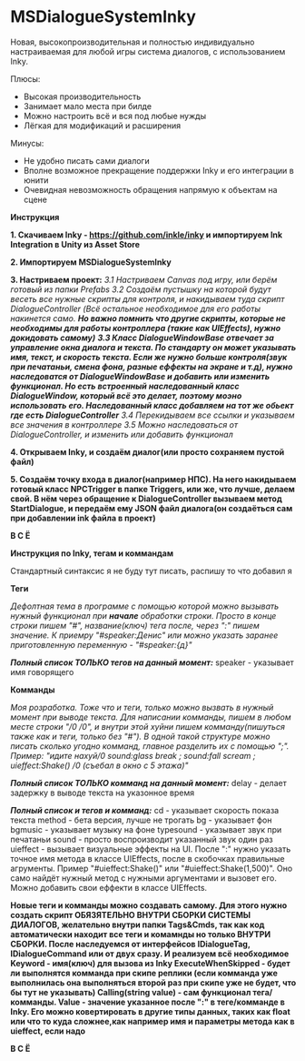 # MSDialogueSystemInky
Новая, высокопроизводительная и полностью индивидуально настраиваемая для любой игры система диалогов, с использованием Inky.

Плюсы:

+ Высокая производительность
+ Занимает мало места при билде
+ Можно настроить всё и вся под любые нужды
+ Лёгкая для модификаций и расширения

Минусы:

+ Не удобно писать сами диалоги
+ Вполне возможное прекращение поддержки Inky и его интеграции в юнити
+ Очевидная невозможность обращения напрямую к объектам на сцене

**Инструкция**

**1. Скачиваем Inky - https://github.com/inkle/inky и импортируем Ink Integration в Unity из Asset Store**

**2. Импортируем MSDialogueSystemInky**

**3. Настриваем проект:**
     *3.1  Настриваем Canvas под игру, или берём готовый из папки Prefabs*
     *3.2 Создаём пустышку на которой будут весеть все нужные скрипты для контроля, и накидываем туда скрипт DialogueController (Всё остальное необходимое для его работы накинется само. **Но важно помнить что другие скрипты, которые не необходимы для работы контроллера 
     (такие как UIEffects), нужно докидовать самому)***
     ***3.3 Класс DialogueWindowBase отвечает за управление окна диалога и текста. По стандарту он может указывать имя, текст, и скорость текста. Если же нужно больше контроля(звук при печатаньи, смена фона, разные еффекты на экране и т.д), нужно наследоватся от 
     DialogueWindowBase и добавить или изменить функционал. Но есть встроенный наследованный класс DialogueWindow, который всё это делает, поэтому моэно использовать его. Наследованный класс добавляем на тот же обьект где есть DialogueController***
     *3.4 Перекидываем все ссылки и указываем все значения в контроллере*
     *3.5 Можно наследоваться от DialogueController, и изменить или добавить функционал*
     
**4. Открываем Inky, и создаём диалог(или просто сохраняем пустой файл)**

**5. Создаём точку входа в диалог(например НПС). На него накидываем готовый класс NPCTrigger в папке Triggers, или же, что лучше, делаем свой. В нём через обращение к DialogueController вызываем метод StartDialogue, и передаём ему JSON файл диалога(он создаёться сам при добавлении ink файла в проект)**

**В С Ё**


**Инструкция по Inky, тегам и коммандам**

Стандартный синтаксис я не буду тут писать, распишу то что добавил я

**Теги**

*Дефолтная тема в программе с помощью которой можно вызывать нужный функционал при **начале** обработки строки.
Просто в конце строки пишем "#", название(ключ) тега после, через ":" пишем значение.
К приемру "#speaker:Денис" или можно указать заранее приготовленную переменную - "#speaker:{д}"*

***Полный список ТОЛЬКО тегов на данный момент:***
speaker - указывает имя говорящего


**Комманды**

*Моя розработка. Тоже что и теги, только можно вызвать в нужный момент при выводе текста. Для написании комманды, пишем в любом месте строки "/0 /0", и внутри этой хуйни пишем комманду(пишуться также как и теги, только без "#").
В одной такой структуре можно писать сколько угодно комманд, главное разделить их с помощью ";". Пример: "идите нахуй/0 sound:glass break ; sound:fall scream ; uieffect:Shake() /0 (съебал в окно с 5 этажа)"*

***Полный список ТОЛЬКО комманд на данный момент:***
delay - делает задержку в выводе текста на указонное время


***Полный список и тегов и комманд:***
cd - указывает скорость показа текста
method - бета версия, лучше не трогать
bg - указывает фон
bgmusic - указывает музыку на фоне
typesound - указывает звук при печатаньи
sound - просто воспроизводит указанный звук один раз
uieffect - вызывает визуальные эффекты на UI. После ":" нужно указать точное имя метода в классе UIEffects, после в скобочках правильные агрументы. Пример "#uieffect:Shake()" или "#uieffect:Shake(1,500)".
           Оно само найдёт нужный метод с нужными аргументами и вызовет его. Можно добавить свои еффекти в классе UIEffects.


**Новые теги и комманды можно создавать самому. Для этого нужно создать скрипт ОБЯЗЯТЕЛЬНО ВНУТРИ СБОРКИ СИСТЕМЫ ДИАЛОГОВ, желательно внутри папки Tags&Cmds, так как код автоматически находит все теги и комамнды но только ВНУТРИ СБОРКИ.
После наследуемся от интерфейсов IDialogueTag, IDialogueCommand или от двух сразу. И реализуем всё необходимое
Keyword - имя(ключ) для вызова из Inky
ExecuteWhenSkipped - будет ли выполнятся комманда при скипе реплики (если комманда уже выполнилась она выполняться второй раз при скипе уже не будет, что бы тут не указывать)
Calling(string value) - сам функционал тега/комманды. Value - значение указанное после ":" в теге/комманде в Inky. Его можно ковертировать в другие типы данных, таких как float или что то куда сложнее,как например имя и параметры метода как в uieffect, если надо**

**В С Ё**
